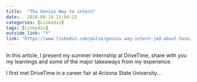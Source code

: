 ```yaml
---
title:  "The Genius Way to intern"
date:   2018-08-18 15:04:23
categories: [Linkedin]
tags: [Linkedin]
outside_link: "Y"
link: "https://www.linkedin.com/pulse/genius-way-intern-jad-aboul-hosn/"
---
```

In this article, I present my summer internship at DriveTime, share with you my learnings and some of the major takeaways from my experience.

I first met DriveTime in a career fair at Arizona State University...